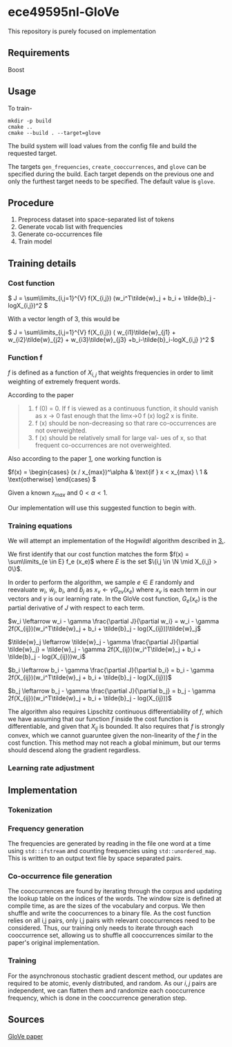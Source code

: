 # ece49595nl-GloVe
This repository is purely focused on implementation

## Requirements

Boost

## Usage

To train-

```
mkdir -p build
cmake ..
cmake --build . --target=glove
```

The build system will load values from the config file and build the requested target.

The targets `gen_frequencies`, `create_cooccurrences`, and `glove` can be specified during 
the build.  Each target depends on the previous one and only the furthest target needs to 
be specified.  The default value is `glove`.

## Procedure

1. Preprocess dataset into space-separated list of tokens
2. Generate vocab list with frequencies
3. Generate co-occurrences file
4. Train model

## Training details

### Cost function

$`
J = \sum\limits_{i,j=1}^{V} 
f(X_{i,j})
(w_i^T\tilde{w}_j + b_i + \tilde{b}_j - logX_{i,j})^2
`$

With a vector length of 3, this would be

$`
J = \sum\limits_{i,j=1}^{V} 
f(X_{i,j}) (
w_{i1}\tilde{w}_{j1} + w_{i2}\tilde{w}_{j2} + w_{i3}\tilde{w}_{j3}
+b_i-\tilde{b}_i-logX_{i,j}
)^2
`$

### Function f

$f$ is defined as a function of $X_{i,j}$ that weights frequencies in order to limit 
weighting of extremely frequent words.  

According to the paper

>1. f (0) = 0. If f is viewed as a continuous
function, it should vanish as x → 0 fast
enough that the limx→0 f (x) log2 x is finite.
>2. f (x) should be non-decreasing so that rare
co-occurrences are not overweighted.
>3. f (x) should be relatively small for large val-
ues of x, so that frequent co-occurrences are
not overweighted.

Also according to the paper [1](#ref1), one working function is 

$f(x) =
\begin{cases} 
   (x / x_{max})^\alpha & \text{if } x < x_{max} \\
   1 & \text{otherwise}
  \end{cases}
$

Given a known $x_{max}$ and $0 < \alpha < 1$.

Our implementation will use this suggested function to begin with.

### Training equations

We will attempt an implementation of the Hogwild! algorithm described in [3.](#sources).

We first identify that our cost function matches the form 
$`f(x) = \sum\limits_{e \in E} f_e (x_e)`$
where $E$ is the set $`\{i,j \in \N \mid X_{i,j} > 0\}`$.

In order to perform the algorithm, we sample $`e \in E`$ randomly and reevaluate $w_i$, 
$\tilde{w}_j$, $b_i$, and $\tilde{b}_j$ as $x_v \leftarrow \gamma G_{ev}(x_e)$ where 
$x_v$ is each term in our vectors and $\gamma$ is our learning rate.  In the GloVe 
cost function, $G_e(x_e)$ is the partial derivative of $J$ with respect to each term.

$`w_i \leftarrow w_i - \gamma \frac{\partial J}{\partial w_i} = 
w_i - \gamma 2f(X_{ij})(w_i^T\tilde{w}_j + b_i + \tilde{b}_j - log(X_{ij}))\tilde{w}_j`$

$`\tilde{w}_j \leftarrow \tilde{w}_j - \gamma \frac{\partial J}{\partial \tilde{w}_j} = 
\tilde{w}_j - \gamma 2f(X_{ij})(w_i^T\tilde{w}_j + b_i + \tilde{b}_j - log(X_{ij}))w_i`$

$`b_i \leftarrow b_i - \gamma \frac{\partial J}{\partial b_i} = 
b_i - \gamma 2f(X_{ij})(w_i^T\tilde{w}_j + b_i + \tilde{b}_j - log(X_{ij}))`$

$`b_j \leftarrow b_j - \gamma \frac{\partial J}{\partial b_j} = 
b_j - \gamma 2f(X_{ij})(w_i^T\tilde{w}_j + b_i + \tilde{b}_j - log(X_{ij}))`$

The algorithm also requires Lipschitz continuous differentiability of $f$, which we have
assuming that our function $f$ inside the cost function is differentiable, and given that
$X_{ij}$ is bounded.  It also requires that $f$ is strongly convex, which we cannot
guaruntee given the non-linearity of the $f$ in the cost function.  This method
may not reach a global minimum, but our terms should descend along the gradient regardless.

### Learning rate adjustment

## Implementation

### Tokenization

### Frequency generation

The frequencies are generated by reading in the file one word at a time using `std::ifstream` 
and counting frequencies using `std::unordered_map`.  This is written to an output text file 
by space separated pairs.

### Co-occurrence file generation

The cooccurrences are found by iterating through the corpus and updating the lookup table 
on the indices of the words.  The window size is defined at compile time, as are the sizes of 
the vocabulary and corpus.  We then shuffle and write the coocurrences to a binary file.  As 
the cost function relies on all i,j pairs, only i,j pairs with relevant cooccurrences need to 
be considered.  Thus, our training only needs to iterate through each cooccurrence set, allowing 
us to shuffle all cooccurrences similar to the paper's original implementation.

### Training

For the asynchronous stochastic gradient descent method, our updates are required to be atomic, 
evenly distributed, and random.  As our $i,j$ pairs are independent, we can flatten them and
randomize each cooccurrence frequency, which is done in the cooccurrence generation step.

## Sources

[GloVe paper](https://aclanthology.org/D14-1162.pdf)